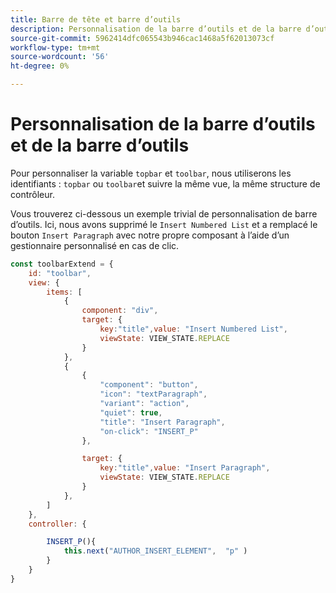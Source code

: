 ```yaml
---
title: Barre de tête et barre d’outils
description: Personnalisation de la barre d’outils et de la barre d’outils
source-git-commit: 5962414dfc065543b946cac1468a5f62013073cf
workflow-type: tm+mt
source-wordcount: '56'
ht-degree: 0%

---
```



# Personnalisation de la barre d’outils et de la barre d’outils

Pour personnaliser la variable `topbar` et `toolbar`, nous utiliserons les identifiants : `topbar` ou `toolbar`et suivre la même vue, la même structure de contrôleur.

Vous trouverez ci-dessous un exemple trivial de personnalisation de barre d’outils. Ici, nous avons supprimé le `Insert Numbered List` et a remplacé le bouton `Insert Paragraph` avec notre propre composant à l’aide d’un gestionnaire personnalisé en cas de clic.

```js title = toolbar_customisation.js
const toolbarExtend = {
    id: "toolbar",
    view: {
        items: [
            {
                component: "div",
                target: {
                    key:"title",value: "Insert Numbered List",                    
                    viewState: VIEW_STATE.REPLACE
                }
            },
            {
                {
                    "component": "button",
                    "icon": "textParagraph",
                    "variant": "action",
                    "quiet": true,
                    "title": "Insert Paragraph",
                    "on-click": "INSERT_P"
                },

                target: {
                    key:"title",value: "Insert Paragraph",                    
                    viewState: VIEW_STATE.REPLACE
                }
            },
        ]
    },
    controller: {

        INSERT_P(){
            this.next("AUTHOR_INSERT_ELEMENT",  "p" )
        }
    }
}
```
